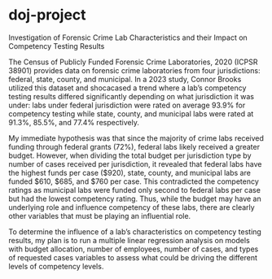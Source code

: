 # doj-project
Investigation of Forensic Crime Lab Characteristics and their Impact on Competency Testing Results

The Census of Publicly Funded Forensic Crime Laboratories, 2020 (ICPSR 38901) provides data on forensic crime laboratories from four jurisdictions: federal, state, county, and municipal. In a 2023 study, Connor Brooks utilized this dataset and shocacased a trend where a lab’s competency testing results differed significantly depending on what jurisdiction it was under: labs under federal jurisdiction were rated on average 93.9% for competency testing while state, county, and municipal labs were rated at 91.3%, 85.5%, and 77.4% respectively.

My immediate hypothesis was that since the majority of crime labs received funding through federal grants (72%), federal labs likely received a greater budget. However, when dividing the total budget per jurisdiction type by number of cases received per jurisdiction, it revealed that federal labs have the highest funds per case ($920), state, county, and municipal labs are funded $610, $685, and $760 per case. This contradicted the competency ratings as municipal labs were funded only second to federal labs per case but had the lowest competency rating. Thus, while the budget may have an underlying role and influence competency of these labs, there are clearly other variables that must be playing an influential role.  

To determine the influence of a lab’s characteristics on competency testing results, my plan is to run a multiple linear regression analysis on models with budget allocation, number of employees, number of cases, and types of requested cases variables to assess what could be driving the different levels of competency levels. 
